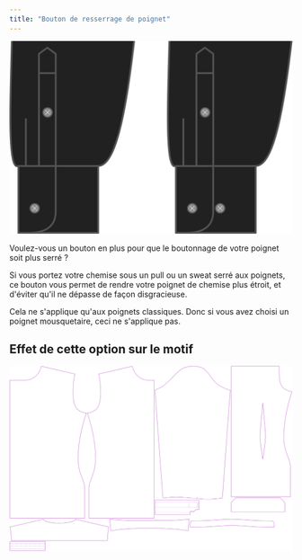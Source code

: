 ```yaml
---
title: "Bouton de resserrage de poignet"
---
```


![Bouton supplémentaire pour poignet classique](./barrelcuffnarrowbutton.svg)

Voulez-vous un bouton en plus pour que le boutonnage de votre poignet soit plus serré ?

Si vous portez votre chemise sous un pull ou un sweat serré aux poignets, ce bouton vous permet de rendre votre poignet de chemise plus étroit, et d'éviter qu'il ne dépasse de façon disgracieuse.

<Note>

Cela ne s'applique qu'aux poignets classiques. Donc si vous avez choisi un poignet mousquetaire, ceci ne s'applique pas.

</Note>

## Effet de cette option sur le motif

![Cette image montre l'effet de cette option en superposant plusieurs variantes qui ont une valeur différente pour cette option](simon_barrelcuffnarrowbutton_sample.svg "Effet de cette option sur le motif")
